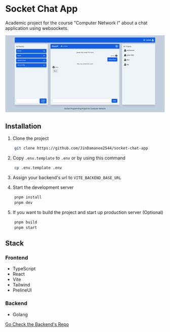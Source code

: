 # Socket Chat App

Academic project for the course "Computer Network I" about a chat application using websockets.

![Screenshot](./public/screenshot.png)

## Installation

1. Clone the project

```bash
    git clone https://github.com/JinDamanee2544/socket-chat-app
```

2.  Copy `.env.template` to `.env` or by using this command

```bash
    cp .env.template .env
```

3. Assign your backend's url to `VITE_BACKEND_BASE_URL`

4. Start the development server

```bash
    pnpm install
    pnpm dev
```

5. If you want to build the project and start up production server (Optional)

```bash
    pnpm build
    pnpm start
```

## Stack

### Frontend

- TypeScript
- React
- Vite
- Tailwind
- PrelineUI

### Backend

- Golang

[Go Check the Backend's Repo](https://github.com/TikhampornSky/WebSocket)
